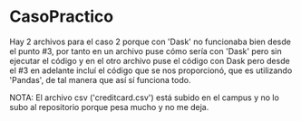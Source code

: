 # CasoPractico

Hay 2 archivos para el caso 2 porque con 'Dask' no funcionaba bien desde el punto #3, por tanto en un archivo puse cómo sería con 'Dask' pero sin ejecutar el código y en el otro archivo puse el código con Dask pero desde el #3 en adelante incluí el código que se nos proporcionó, que es utilizando 'Pandas', de tal manera que así sí funciona todo.

NOTA: El archivo csv ('creditcard.csv') está subido en el campus y no lo subo al repositorio porque pesa mucho y no me deja.
